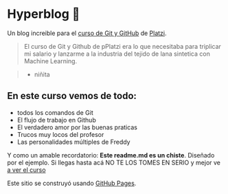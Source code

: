 # Hyperblog 💚
Un blog increible para el [curso de Git y GitHub](https://platzi.com/cursos/git-github/ "curso de Git y GitHub") de [Platzi](http://platzi.com/ "Platzi").


> El curso de Git y Github de pPlatzi era lo que necesitaba para triplicar mi salario y lanzarme a la industria del tejido de lana sintetica con Machine Learning.

> - niñita

## En este curso vemos de todo: 
* todos los comandos de Git
* El flujo de trabajo en Github
* El verdadero amor por las buenas praticas
* Trucos muy locos del profesor
* Las personalidades múltiples de Freddy

Y como un amable recordatorio: **Este readme.md es un chiste**. Diseñado por el ejemplo. Si llegas hasta acá NO TE LOS TOMES EN SERIO y mejor ve [a ver el curso](https://platzi.com/cursos/git-github/ "a ver el curso")

Este sitio se construyó usando [GitHub Pages](https://pages.github.com/).

